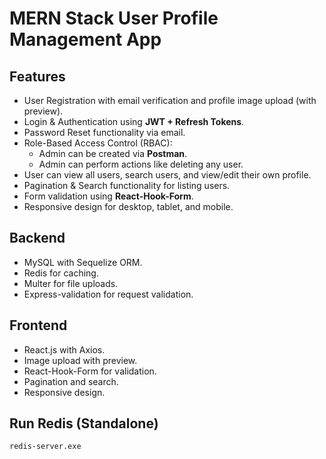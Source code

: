 # MERN Stack User Profile Management App

## Features
- User Registration with email verification and profile image upload (with preview).
- Login & Authentication using **JWT + Refresh Tokens**.
- Password Reset functionality via email.
- Role-Based Access Control (RBAC):
  - Admin can be created via **Postman**.
  - Admin can perform actions like deleting any user.
- User can view all users, search users, and view/edit their own profile.
- Pagination & Search functionality for listing users.
- Form validation using **React-Hook-Form**.
- Responsive design for desktop, tablet, and mobile.

## Backend
- MySQL with Sequelize ORM.
- Redis for caching.
- Multer for file uploads.
- Express-validation for request validation.

## Frontend
- React.js with Axios.
- Image upload with preview.
- React-Hook-Form for validation.
- Pagination and search.
- Responsive design.

## Run Redis (Standalone)
```sh
redis-server.exe
